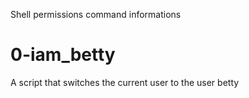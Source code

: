 Shell permissions command informations

# 0-iam_betty
A script that switches the current user to the user betty
